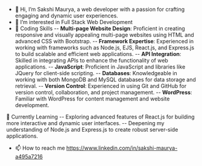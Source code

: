 - 👋 Hi, I’m Sakshi Maurya, a web developer with a passion for crafting engaging and dynamic user experiences.
- 👀 I’m interested in Full Stack Web Development
-  🚀 Coding Skills
 -- **Multi-page Website Design**: Proficient in creating responsive and visually appealing multi-page websites using HTML and advanced CSS with Bootstrap.
 -- **Framework Expertise**: Experienced in working with frameworks such as Node.js, EJS, React.js, and Express.js to build scalable and efficient web applications.
 -- **API Integration**: Skilled in integrating APIs to enhance the functionality of web applications.
 -- **JavaScript**: Proficient in JavaScript and libraries like JQuery for client-side scripting.
 -- **Databases**: Knowledgeable in working with both MongoDB and MySQL databases for data storage and retrieval.
 -- **Version Control**: Experienced in using Git and GitHub for version control, collaboration, and project management.
 -- **WordPress**: Familiar with WordPress for content management and website development.


🌱 Currently Learning
 -- Exploring advanced features of React.js for building more interactive and dynamic user interfaces.
 -- Deepening my understanding of Node.js and Express.js to create robust server-side applications.

- 📫 How to reach me 
     https://www.linkedin.com/in/sakshi-maurya-a495a7216

<!---
SAKSHI3MAURYA/SAKSHI3MAURYA is a ✨ special ✨ repository because its `README.md` (this file) appears on your GitHub profile.
You can click the Preview link to take a look at your changes.
--->
